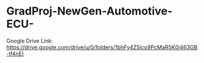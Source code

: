 # GradProj-NewGen-Automotive-ECU-

Google Drive Link: https://drive.google.com/drive/u/0/folders/1bhFy4Z5ico9PcMaR5K0i463GB-tf4nEI
